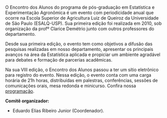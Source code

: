 
O Encontro dos Alunos do programa de pós-graduação em Estatística e
Experimentação Agronômica é um evento com periodicidade anual que ocorre
na Escola Superior de Agricultura Luiz de Queiroz da Universidade de São
Paulo (ESALQ-USP). Sua primeira edição foi realizada em 2010, sob
organização da profº Clarice Demétrio junto com outros professores do
departamento.

Desde sua primeira edição, o evento tem como objetivos a difusão das
pesquisas realizadas em nosso departamento, apresentar os principais
avanços na área da Estatística aplicada e propiciar um ambiente
agradável para debates e formação de parcerias acadêmicas.

Na sua VIII edição, o Encontro dos Alunos passou a ter um sítio
eletrônico para registro do evento. Nessa edição, o evento conta com uma
carga horária de 21h horas, distribuídas em palestras, conferências,
sessões de comunicações orais, mesa redonda e minicurso. Confira nossa
[programação](programacao).

**Comitê organizador:**

* Eduardo Elias Ribeiro Junior (Coordenador).
